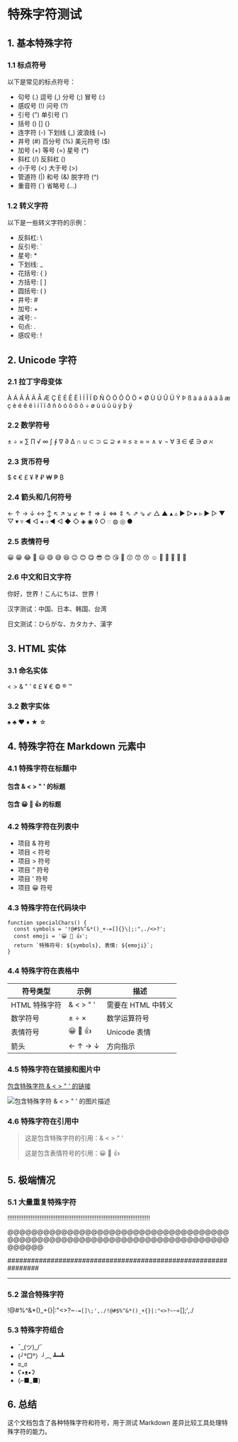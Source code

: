 # 特殊字符测试

## 1. 基本特殊字符

### 1.1 标点符号

以下是常见的标点符号：

- 句号 (.) 逗号 (,) 分号 (;) 冒号 (:)
- 感叹号 (!) 问号 (?)
- 引号 (") 单引号 (')
- 括号 () [] {}
- 连字符 (-) 下划线 (_) 波浪线 (~)
- 井号 (#) 百分号 (%) 美元符号 ($)
- 加号 (+) 等号 (=) 星号 (*)
- 斜杠 (/) 反斜杠 (\)
- 小于号 (<) 大于号 (>)
- 管道符 (|) 和号 (&) 脱字符 (^)
- 重音符 (`) 省略号 (...)

### 1.2 转义字符

以下是一些转义字符的示例：

- 反斜杠: \\
- 反引号: \`
- 星号: \*
- 下划线: \_
- 花括号: \{ \}
- 方括号: \[ \]
- 圆括号: \( \)
- 井号: \#
- 加号: \+
- 减号: \-
- 句点: \.
- 感叹号: \!

## 2. Unicode 字符

### 2.1 拉丁字母变体

À Á Â Ã Ä Å Æ Ç È É Ê Ë Ì Í Î Ï Ð Ñ Ò Ó Ô Õ Ö × Ø Ù Ú Û Ü Ý Þ ß
à á â ã ä å æ ç è é ê ë ì í î ï ð ñ ò ó ô õ ö ÷ ø ù ú û ü ý þ ÿ

### 2.2 数学符号

± ÷ × ∑ ∏ √ ∞ ∫ ∮ ∇ ∂ ∆ ∩ ∪ ⊂ ⊃ ⊆ ⊇ ≠ ≡ ≤ ≥ ≈ ∝ ∧ ∨ ¬ ∀ ∃ ∈ ∉ ∋ ∅ ℵ

### 2.3 货币符号

$ ¢ € £ ¥ ₹ ₽ ₩ ₱ ₿

### 2.4 箭头和几何符号

← ↑ → ↓ ↔ ↕ ↖ ↗ ↘ ↙ ⇐ ⇑ ⇒ ⇓ ⇔ ⇕ ⇖ ⇗ ⇘ ⇙
△ ▲ ▴ ▵ ▶ ▷ ▸ ▹ ► ▻ ▼ ▽ ▾ ▿ ◀ ◁ ◂ ◃ ◄ ◅ ◆ ◇ ◈ ◉ ◊ ○ ◌ ◍ ◎ ●

### 2.5 表情符号

😀 😁 😂 🤣 😃 😄 😅 😆 😉 😊 😋 😎 😍 😘 🥰 😗 😙 😚 ☺️ 🙂 🤗 🤩 🤔 🤨

### 2.6 中文和日文字符

你好，世界！こんにちは、世界！

汉字测试：中国、日本、韩国、台湾

日文测试：ひらがな、カタカナ、漢字

## 3. HTML 实体

### 3.1 命名实体

&lt; &gt; &amp; &quot; &apos; &cent; &pound; &yen; &euro; &copy; &reg; &trade;

### 3.2 数字实体

&#9824; &#9827; &#9829; &#9830; &#9733; &#9734;

## 4. 特殊字符在 Markdown 元素中

### 4.1 特殊字符在标题中

#### 包含 & < > " ' 的标题

#### 包含 😀 🤔 👍 的标题

### 4.2 特殊字符在列表中

- 项目 & 符号
- 项目 < 符号
- 项目 > 符号
- 项目 " 符号
- 项目 ' 符号
- 项目 😀 符号

### 4.3 特殊字符在代码块中

```
function specialChars() {
  const symbols = '!@#$%^&*()_+-=[]{}\|;:",./<>?';
  const emoji = '😀 🤔 👍';
  return `特殊符号: ${symbols}, 表情: ${emoji}`;
}
```

### 4.4 特殊字符在表格中

| 符号类型 | 示例 | 描述 |
| --- | --- | --- |
| HTML 特殊字符 | & < > " ' | 需要在 HTML 中转义 |
| 数学符号 | ± ÷ × | 数学运算符号 |
| 表情符号 | 😀 🤔 👍 | Unicode 表情 |
| 箭头 | ← ↑ → ↓ | 方向指示 |

### 4.5 特殊字符在链接和图片中

[包含特殊字符 & < > " ' 的链接](https://example.com/search?q=special&symbols=true)

![包含特殊字符 & < > " ' 的图片描述](https://example.com/image.jpg "图片 & 标题")

### 4.6 特殊字符在引用中

> 这是包含特殊字符的引用：& < > " '
> 
> 这是包含表情符号的引用：😀 🤔 👍

## 5. 极端情况

### 5.1 大量重复特殊字符

!!!!!!!!!!!!!!!!!!!!!!!!!!!!!!!!!!!!!!!!!!!!!!!!!!!!!!!!!!!!!!!!!!!!!!!!!!!!!!!!

@@@@@@@@@@@@@@@@@@@@@@@@@@@@@@@@@@@@@@@@@@@@@@@@@@@@@@@@@@@@@@@@@@@@@@@@@@@@@@@@

################################################################

******************************************************************

### 5.2 混合特殊字符

!@#$%^&*()_+{}|:"<>?~`-=[]\;',./!@#$%^&*()_+{}|:"<>?~`-=[]\;',./!@#$%^&*()_+{}|:"<>?~`-=[]\;',./

### 5.3 特殊字符组合

- ¯\_(ツ)_/¯
- (╯°□°）╯︵ ┻━┻
- ಠ_ಠ
- ʕ•ᴥ•ʔ
- (⌐■_■)

## 6. 总结

这个文档包含了各种特殊字符和符号，用于测试 Markdown 差异比较工具处理特殊字符的能力。